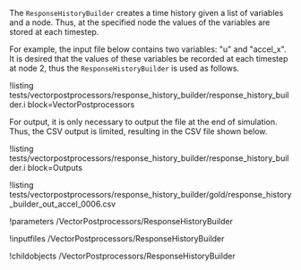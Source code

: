 The `ResponseHistoryBuilder` creates a time history given a list of variables and a node. Thus, at the specified node the values of the variables are stored at each timestep.

For example, the input file below contains two variables: "u" and "accel_x". It is desired that
the values of these variables be recorded at each timestep at node 2, thus the `ResponseHistoryBuilder` is used as follows.

!listing tests/vectorpostprocessors/response_history_builder/response_history_builder.i block=VectorPostprocessors

For output, it is only necessary to output the file at the end of simulation. Thus, the CSV output
is limited, resulting in the CSV file shown below.

!listing tests/vectorpostprocessors/response_history_builder/response_history_builder.i block=Outputs

!listing tests/vectorpostprocessors/response_history_builder/gold/response_history_builder_out_accel_0006.csv

!parameters /VectorPostprocessors/ResponseHistoryBuilder

!inputfiles /VectorPostprocessors/ResponseHistoryBuilder

!childobjects /VectorPostprocessors/ResponseHistoryBuilder
